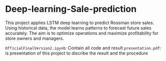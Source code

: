 # Deep-learning-Sale-prediction
This project applies LSTM deep learning to predict Rossman store sales. Using historical data, the model learns patterns to forecast future sales accurately. The aim is to optimize operations and maximize profitability for store owners and managers.

`OfficialFinalVersion2.ipynb`: Contain all code and result
`presentation.pdf`: is presentation of this project to discribe the result and the procedure
